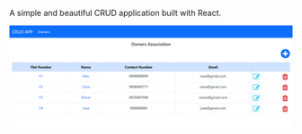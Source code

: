 A simple and beautiful CRUD application built with React.


![alt text](https://github.com/DayanandNandu/crud-app/blob/main/output.jpg?raw=true)
